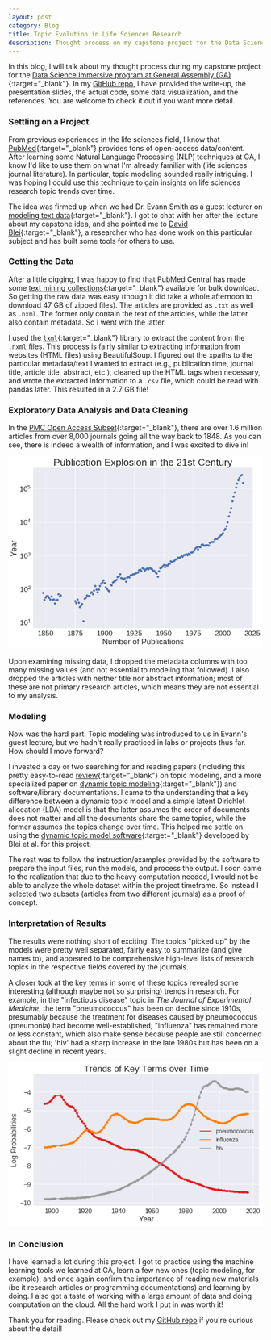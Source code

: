 ```yaml
---
layout: post
category: Blog
title: Topic Evolution in Life Sciences Research
description: Thought process on my capstone project for the Data Science Immersive program at General Assembly, in which I sought to use the text from biomedical and life science literature to gain insights on research topic trends over time.
---
```

In this blog, I will talk about my thought process during my capstone project for the [Data Science Immersive program at General Assembly (GA)](https://generalassemb.ly/education/data-science-immersive?where=washington-dc){:target="_blank"}.
In my [GitHub repo](https://github.com/Ailuropoda1864/PMC-text-mining), I have provided the write-up, the presentation slides, the actual code, some data visualization, and the references.
You are welcome to check it out if you want more detail.

### Settling on a Project
From previous experiences in the life sciences field, I know that [PubMed](https://www.ncbi.nlm.nih.gov/pubmed/){:target="_blank"} provides tons of open-access data/content.
After learning some Natural Language Processing (NLP) techniques at GA, I know I'd like to use them on what I'm already familiar with (life sciences journal literature).
In particular, topic modeling sounded really intriguing.
I was hoping I could use this technique to gain insights on life sciences research topic trends over time.

The idea was firmed up when we had Dr. Evann Smith as a guest lecturer on [modeling text data](https://github.com/evanngsmith/GA){:target="_blank"}.
I got to chat with her after the lecture about my capstone idea, and she pointed me to [David Blei](http://www.cs.columbia.edu/~blei/){:target="_blank"}, a researcher who has done work on this particular subject and has built some tools for others to use.

### Getting the Data
After a little digging, I was happy to find that PubMed Central has made some [text mining collections](https://www.ncbi.nlm.nih.gov/pmc/tools/textmining/){:target="_blank"} available for bulk download.
So getting the raw data was easy (though it did take a whole afternoon to download 47 GB of zipped files).
The articles are provided as `.txt` as well as `.nxml`.
The former only contain the text of the articles, while the latter also contain metadata.
So I went with the latter.

I used the [`lxml`](http://lxml.de/){:target="_blank"} library to extract the content from the `.nxml` files.
 This process is fairly similar to extracting information from websites (HTML files) using BeautifulSoup.
 I figured out the xpaths to the particular metadata/text I wanted to extract (e.g., publication time, journal title, article title, abstract, etc.), cleaned up the HTML tags when necessary, and wrote the extracted information to a `.csv` file, which could be read with pandas later.
 This resulted in a 2.7 GB file!

### Exploratory Data Analysis and Data Cleaning
In the [PMC Open Access Subset](https://www.ncbi.nlm.nih.gov/pmc/tools/openftlist/){:target="_blank"}, there are over 1.6 million articles from over 8,000 journals going all the way back to 1848.
As you can see, there is indeed a wealth of information, and I was excited to dive in!

![Publication Explosion in the 21st Century](https://github.com/Ailuropoda1864/PMC-text-mining/raw/master/visualization/publication_explosion.png)

Upon examining missing data, I dropped the metadata columns with too many missing values (and not essential to modeling that followed).
I also dropped the articles with neither title nor abstract information; most of these are not primary research articles, which means they are not essential to my analysis.

### Modeling
Now was the hard part.
Topic modeling was introduced to us in Evann's guest lecture, but we hadn't really practiced in labs or projects thus far.
How should I move forward?

I invested a day or two searching for and reading papers (including this pretty easy-to-read [review](http://www.cs.columbia.edu/~blei/papers/Blei2012.pdf){:target="_blank"} on topic modeling, and a more specialized paper on [dynamic topic modeling](http://www.cs.columbia.edu/~blei/papers/BleiLafferty2006a.pdf){:target="_blank"}) and software/library documentations.
I came to the understanding that a key difference between a dynamic topic model and a simple latent Dirichlet allocation (LDA) model is that the latter assumes the order of documents does not matter and all the documents share the same topics, while the former assumes the topics change over time.
This helped me settle on using the [dynamic topic model software](https://github.com/blei-lab/dtm){:target="_blank"} developed by Blei et al. for this project.

The rest was to follow the instruction/examples provided by the software to prepare the input files, run the models, and process the output.
I soon came to the realization that due to the heavy computation needed, I would not be able to analyze the whole dataset within the project timeframe.
So instead I selected two subsets (articles from two different journals) as a proof of concept.

### Interpretation of Results
The results were nothing short of exciting.
The topics "picked up" by the models were pretty well separated, fairly easy to summarize (and give names to), and appeared to be comprehensive high-level lists of research topics in the respective fields covered by the journals.

A closer took at the key terms in some of these topics revealed some interesting (although maybe not so surprising) trends in research.
For example, in the "infectious disease" topic in _The Journal of Experimental Medicine_, the term "pneumococcus" has been on decline since 1910s, presumably because the treatment for diseases caused by pneumococcus (pneumonia) had become well-established; "influenza" has remained more or less constant, which also make sense because people are still concerned about the flu; 'hiv' had a sharp increase in the late 1980s but has been on a slight decline in recent years.

![Trends of key terms in "infectious disease" over time](https://github.com/Ailuropoda1864/PMC-text-mining/raw/master/visualization/infectious_disease_trends.png)

### In Conclusion
I have learned a lot during this project.
I got to practice using the machine learning tools we learned at GA, learn a few new ones (topic modeling, for example), and once again confirm the importance of reading new materials (be it research articles or programming documentations) and learning by doing.
I also got a taste of working with a large amount of data and doing computation on the cloud.
All the hard work I put in was worth it!

Thank you for reading. Please check out my [GitHub repo](https://github.com/Ailuropoda1864/PMC-text-mining) if you're curious about the detail!
